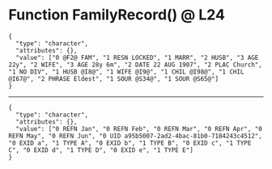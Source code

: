 # Function FamilyRecord() @ L24

    {
      "type": "character",
      "attributes": {},
      "value": ["0 @F2@ FAM", "1 RESN LOCKED", "1 MARR", "2 HUSB", "3 AGE 22y", "2 WIFE", "3 AGE 28y 6m", "2 DATE 22 AUG 1907", "2 PLAC Church", "1 NO DIV", "1 HUSB @I8@", "1 WIFE @I9@", "1 CHIL @I98@", "1 CHIL @I67@", "2 PHRASE Eldest", "1 SOUR @S34@", "1 SOUR @S65@"]
    }

---

    {
      "type": "character",
      "attributes": {},
      "value": ["0 REFN Jan", "0 REFN Feb", "0 REFN Mar", "0 REFN Apr", "0 REFN May", "0 REFN Jun", "0 UID a95b5007-2ad2-4bac-81b0-7184243c4512", "0 EXID a", "1 TYPE A", "0 EXID b", "1 TYPE B", "0 EXID c", "1 TYPE C", "0 EXID d", "1 TYPE D", "0 EXID e", "1 TYPE E"]
    }

